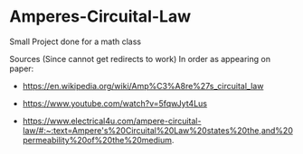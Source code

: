 # Amperes-Circuital-Law
Small Project done for a math class

Sources (Since cannot get redirects to work) In order as appearing on paper:

* https://en.wikipedia.org/wiki/Amp%C3%A8re%27s_circuital_law

* https://www.youtube.com/watch?v=5fqwJyt4Lus

* https://www.electrical4u.com/ampere-circuital-law/#:~:text=Ampere's%20Circuital%20Law%20states%20the,and%20permeability%20of%20the%20medium.


